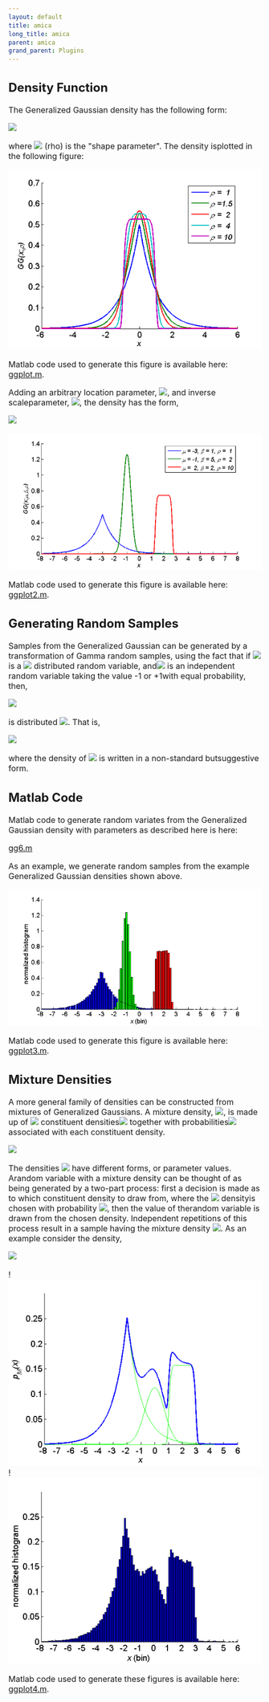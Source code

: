 ```yaml
---
layout: default
title: amica
long_title: amica
parent: amica
grand_parent: Plugins
---
```

<font size=3>

Density Function
----------------

The Generalized Gaussian density has the following form:


<img src="https://latex.codecogs.com/svg.latex? \mathcal{GG}(x;\rho) = \frac{1}{2\, \Gamma(1+1/\rho)}\exp(-\|x\|^{\rho}) ">

where <img src="https://latex.codecogs.com/svg.latex?\rho"> (rho) is the "shape parameter". The density isplotted in the following figure:


![Image:Ggpdf.png](Ggpdf.png)


Matlab code used to generate this figure is available here:
[ggplot.m](ggcode).

Adding an arbitrary location parameter, <img src="https://latex.codecogs.com/svg.latex?\mu">, and inverse scaleparameter, <img src="https://latex.codecogs.com/svg.latex?\beta">, the density has the form,

<img src="https://latex.codecogs.com/svg.latex? \mathcal{GG}(x;\mu,\beta,\rho) = \frac{\beta^{1\!/2} }{2\,\Gamma(1+1/\rho)} \exp(-\beta^{\rho/2}\|x-\mu\|^{\rho}) ">

![Image:Ggpdf2.png](Ggpdf2.png)


Matlab code used to generate this figure is available here:
[ggplot2.m](ggcode2).

Generating Random Samples
-------------------------

Samples from the Generalized Gaussian can be generated by a
transformation of Gamma random samples, using the fact that if <img src="https://latex.codecogs.com/svg.latex?Y">is a <img src="https://latex.codecogs.com/svg.latex?\text{Gamma}(1/\rho,1)"> distributed random variable, and<img src="https://latex.codecogs.com/svg.latex?S"> is an independent random variable taking the value -1 or +1with equal probability, then,

<img src="https://latex.codecogs.com/svg.latex? X = S \cdot \|Y\|^{1/\rho} ">

is distributed <img src="https://latex.codecogs.com/svg.latex?\mathcal{GG}(x;0,1,\rho)">. That is,

<img src="https://latex.codecogs.com/svg.latex?Y \sim \text{Gamma}(1/\rho,1)\\ S \sim \mbox{$\frac{1}{2}$}\, \[S=-1\] +
\mbox{$\frac{1}{2}$}\, \[S=1\]\\ \mu + \beta^{-1/2} S \cdot \|Y\|^{1/\rho} \sim \mathcal{GG}(x;\mu,\beta,\rho)">

where the density of <img src="https://latex.codecogs.com/svg.latex?S"> is written in a non-standard butsuggestive form.

Matlab Code
-----------

Matlab code to generate random variates from the Generalized Gaussian
density with parameters as described here is here:

[gg6.m](gg6.m)

As an example, we generate random samples from the example Generalized
Gaussian densities shown above.


![Image:Ggpdf3.png](Ggpdf3.png)


Matlab code used to generate this figure is available here:
[ggplot3.m](ggcode3).

Mixture Densities
-----------------

<font size = 3> A more general family of densities can be constructed
from mixtures of Generalized Gaussians. A mixture density,
<img src="https://latex.codecogs.com/svg.latex?p_M(x)">, is made up of <img src="https://latex.codecogs.com/svg.latex?m"> constituent densities<img src="https://latex.codecogs.com/svg.latex?p_j(x),\, j = 1,\ldots,m,"> together with probabilities<img src="https://latex.codecogs.com/svg.latex?\alpha_j"> associated with each constituent density.

<img src="https://latex.codecogs.com/svg.latex? p_M(x) = \sum_{j=1}^m \alpha_j p_j(x) ">

The densities <img src="https://latex.codecogs.com/svg.latex?p_j(x)"> have different forms, or parameter values. Arandom variable with a mixture density can be thought of as being
generated by a two-part process: first a decision is made as to which
constituent density to draw from, where the <img src="https://latex.codecogs.com/svg.latex?j\text{th}"> densityis chosen with probability <img src="https://latex.codecogs.com/svg.latex?\alpha_j">, then the value of therandom variable is drawn from the chosen density. Independent
repetitions of this process result in a sample having the mixture
density <img src="https://latex.codecogs.com/svg.latex?p_M">.
As an example consider the density,


<img src="https://latex.codecogs.com/svg.latex? \mbox{$\frac{1}{2}$}\,\mathcal{GG}(x;-2,1,1) +\mbox{$\frac{2}{10}$}\,\mathcal{GG}(x;0,1,2) +
\mbox{$\frac{3}{10}$}\,\mathcal{GG}(x;2,1,10) ">

!![500px](Ggmix1.png)!![500px](Ggmix2.png)


Matlab code used to generate these figures is available here:
[ggplot4.m](ggcode4). </font>
